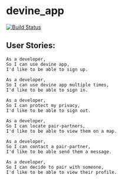 # devine_app
[![Build Status](https://travis-ci.org/SocialList/devine_app.svg?branch=master)](https://travis-ci.org/SocialList/devine_app)

## User Stories:

```
As a developer,
So I can use devine app,
I'd like to be able to sign up.
```
```
As a developer,
So I can use devine app multiple times,
I'd like to be able to sign in.
```
```
As a developer,
So I can protect my privacy,
I'd like to be able to sign out.
```
```
As a developer,
So I can locate pair-partners,
I'd like to be able to view them on a map.
```
```
As a developer,
So I can contact a pair-partner,
I'd like to be able send them a message.
```
```
As a developer,
So I can decide to pair with someone,
I'd like to be able to view their profile.
```
